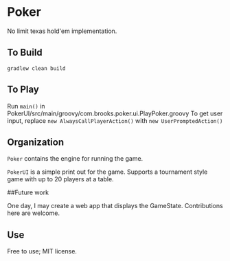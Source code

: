 # Poker

No limit texas hold'em implementation.

## To Build

`gradlew clean build`

## To Play

Run `main()` in PokerUI/src/main/groovy/com.brooks.poker.ui.PlayPoker.groovy
To get user input, replace `new AlwaysCallPlayerAction()` with `new UserPromptedAction()`

## Organization

`Poker` contains the engine for running the game. 

`PokerUI` is a simple print out for the game. Supports a tournament style game with up to 20 players at a table.

##Future work

One day, I may create a web app that displays the GameState. Contributions here are welcome.

## Use

Free to use; MIT license.